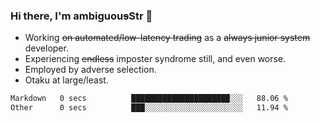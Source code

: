 ### Hi there, I'm ambiguou~~s~~Str 👋

<!--
**ambiguoustexture/ambiguoustexture** is a ✨ _special_ ✨ repository because its `README.md` (this file) appears on your GitHub profile.

Here are some ideas to get you started:
-->
- Working ~~on automated/low-latency trading~~ as a ~~always junior system~~ developer.
- Experiencing ~~endless~~ imposter syndrome still, and even worse.
- Employed by adverse selection.
- Otaku at large/least.

<!--START_SECTION:waka-->

```txt
Markdown   0 secs          ██████████████████████░░░   88.06 %
Other      0 secs          ███░░░░░░░░░░░░░░░░░░░░░░   11.94 %
```

<!--END_SECTION:waka-->
